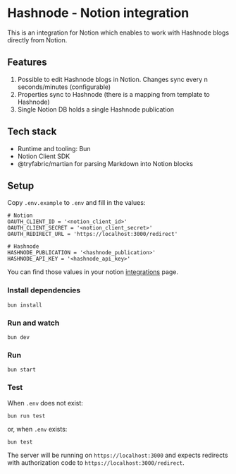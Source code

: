 # Hashnode - Notion integration

This is an integration for Notion which enables to work with Hashnode blogs directly from Notion.

## Features

1. Possible to edit Hashnode blogs in Notion. Changes sync every n seconds/minutes (configurable)
1. Properties sync to Hashnode (there is a mapping from template to Hashnode)
1. Single Notion DB holds a single Hashnode publication

## Tech stack

- Runtime and tooling: Bun
- Notion Client SDK
- @tryfabric/martian for parsing Markdown into Notion blocks

## Setup

Copy `.env.example` to `.env` and fill in the values:

```shell
# Notion
OAUTH_CLIENT_ID = '<notion_client_id>'
OAUTH_CLIENT_SECRET = '<notion_client_secret>'
OAUTH_REDIRECT_URL = 'https://localhost:3000/redirect'

# Hashnode
HASHNODE_PUBLICATION = '<hashnode_publication>'
HASHNODE_API_KEY = '<hashnode_api_key>'
```

You can find those values in your notion [integrations](https://www.notion.so/my-integrations) page.

### Install dependencies

```shell
bun install
```

### Run and watch

```shell
bun dev
```

### Run

```shell
bun start
```

### Test

When `.env` does not exist:

```shell
bun run test
```

or, when `.env` exists:

```shell
bun test
```

The server will be running on `https://localhost:3000` and expects redirects with authorization code to `https://localhost:3000/redirect`.
